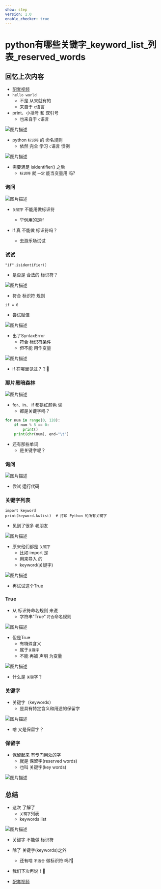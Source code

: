 ```yaml
---
show: step
version: 1.0
enable_checker: true
---
```


#  python有哪些关键字_keyword_list_列表_reserved_words 

## 回忆上次内容

- [配套视频](https://www.bilibili.com/video/BV1igkyYAENX)
- `hello world`
	- 不是 从来就有的
	- 来自于 `c`语言
- print、小括号 和 双引号
	- 也来自于 `c`语言

![图片描述](https://doc.shiyanlou.com/courses/uid1190679-20230531-1685518717156)

- python `标识符` 的 命名规则
	- 依然 完全 学习 `c`语言 惯例

![图片描述](https://doc.shiyanlou.com/courses/uid1190679-20240318-1710762334835)

- 需要满足 isidentifier() 之后
	- `标识符` 就 `一定` 能当变量用 吗?

### 询问

![图片描述](https://doc.shiyanlou.com/courses/3584/labs/851184/uid1190679-20241111-1731290819570) 

- `关键字` 不能用做标识符
	- 举例用的是if

- if 真 不能做 标识符吗？
	- 去游乐场试试

### 试试


```
"if".isidentifier()
```

- 是否是 合法的 标识符？

![图片描述](https://doc.shiyanlou.com/courses/3584/labs/851184/uid1190679-20241112-1731389903856) 

- 符合 标识符 规则

```
if = 0
```

- 尝试赋值

![图片描述](https://doc.shiyanlou.com/courses/3584/labs/851184/uid1190679-20241112-1731389956479) 

- 出了SyntaxError
	- 符合 标识符条件
	- 但不能 用作变量 

![图片描述](https://doc.shiyanlou.com/courses/3584/labs/851184/uid1190679-20241109-1731119906718) 

- if 在哪里见过？？🤔

### 那片黑暗森林

![图片描述](https://doc.shiyanlou.com/courses/uid1190679-20230919-1695095058569)

- for、in、 if 都是红颜色 诶
	- 都是关键字吗？

```python
for num in range(0, 128):
    if num % 8 == 0:
        print()
    print(chr(num), end="\t")
```

- 还有那些单词 
	- 是关键字呢？

### 询问

![图片描述](https://doc.shiyanlou.com/courses/3584/labs/851184/uid1190679-20241112-1731390376907) 

- 尝试 运行代码

### 关键字列表

```
import keyword
print(keyword.kwlist)  # 打印 Python 的所有关键字
```

- 见到了很多 老朋友

![图片描述](https://doc.shiyanlou.com/courses/3584/labs/851184/uid1190679-20241109-1731120780808) 

- 原来他们都是 `关键字` 
	- 比如 import 是
	- 用来导入 的
	- keyword(关键字)

![图片描述](https://doc.shiyanlou.com/courses/3584/labs/851184/uid1190679-20241109-1731120881934) 

- 再试试这个True

### True

- 从 标识符命名规则 来说
	- 字符串"True" `符合`命名规则

![图片描述](https://doc.shiyanlou.com/courses/uid1190679-20230512-1683897556438)

- 但是True 
	- 有特殊含义
	- 属于`关键字`
	- 不能 再被 声明 为变量

![图片描述](https://doc.shiyanlou.com/courses/uid1190679-20230512-1683897663480)

- 什么是 `关键`字？

### 关键字

- 关键字（keywords）
	- 是具有特定含义和用途的保留字

![图片描述](https://doc.shiyanlou.com/courses/uid1190679-20240927-1727421000991)

- 啥 又是保留字？

### 保留字

- 保留起来 有专门用处的字
	- 就是 保留字(reserved words)
	- 也叫 关键字(key words)

![图片描述](https://doc.shiyanlou.com/courses/uid1190679-20240927-1727421072791)


## 总结

- 这次 了解了 
	- `关键字`列表
	- keywords list

![图片描述](https://doc.shiyanlou.com/courses/3584/labs/851184/uid1190679-20241103-1730642843248)

- 关键字 不能做 标识符

- 除了 关键字(keywords)之外
	- 还有啥 `不适合` 做标识符 吗?🤔
- 我们下次再说！👋
- [配套视频](https://www.bilibili.com/video/BV1igkyYAENX)








